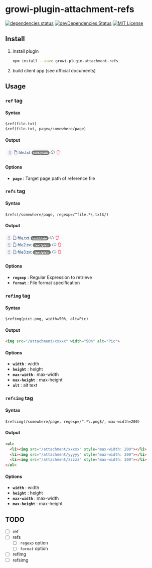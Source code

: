 # growi-plugin-attachment-refs

[![dependencies status](https://david-dm.org/weseek/growi-plugin-attachment-refs.svg)](https://david-dm.org/weseek/growi-plugin-attachment-refs)
[![devDependencies Status](https://david-dm.org/weseek/growi-plugin-attachment-refs/dev-status.svg)](https://david-dm.org/weseek/growi-plugin-attachment-refs?type=dev)
[![MIT License](http://img.shields.io/badge/license-MIT-blue.svg?style=flat)](LICENSE)


Install
--------

1. install plugin

    ```bash
    npm install --save growi-plugin-attachment-refs
    ```

1. build client app (see official documents)


Usage
------

### `ref` tag

#### Syntax

```
$ref(file.txt)
$ref(file.txt, page=/somewhere/page)
```

#### Output

![here](resource/img/ref_example.png)

#### Options

- **`page`** : Target page path of reference file

### `refs` tag

#### Syntax

```
$refs(/somewhere/page, regexp=/^file.*\.txt$/)
```

#### Output

![ref_example](resource/img/refs_example.png)

#### Options

- **`regexp`** : Regular Expression to retrieve
- **`format`** : File format specification


### `refimg` tag

#### Syntax

```
$refimg(pict.png, width=50%, alt=Pic)
```

#### Output

```html
<img src="/attachment/xxxxx" width="50%" alt="Pic">
```

#### Options

- **`width`** : width
- **`height`** : height
- **`max-width`** : max-width
- **`max-height`** : max-height
- **`alt`** : alt text


### `refsimg` tag

#### Syntax

```
$refsimg(/somewhere/page, regexp=/^.*\.png$/, max-width=200)
```

#### Output

```html
<ul>
  <li><img src="/attachment/xxxxx" style="max-width: 200"></li>
  <li><img src="/attachment/yyyyy" style="max-width: 200"></li>
  <li><img src="/attachment/zzzzz" style="max-width: 200"></li>
</ul>
```

#### Options

- **`width`** : width
- **`height`** : height
- **`max-width`** : max-width
- **`max-height`** : max-height


TODO
-----

- [ ] ref
- [ ] refs
    - [ ] `regexp` option
    - [ ] `format` option
- [ ] refimg
- [ ] refsimg

[GROWI]: https://github.com/weseek/growi

